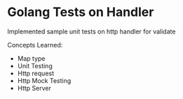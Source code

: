 # Golang Tests on Handler

Implemented sample unit tests on http handler for validate

Concepts Learned:

* Map type
* Unit Testing
* Http request
* Http Mock Testing
* Http Server

